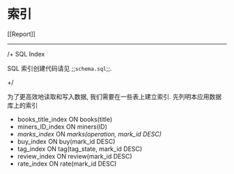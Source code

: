 # 索引

[[Report]]

---

/+ SQL Index

SQL 索引创建代码请见 ;;`schema.sql`;;.

+/


为了更高效地读取和写入数据, 我们需要在一些表上建立索引. 先列明本应用数据库上的索引

* books_title_index ON books(title)
* miners_ID_index ON miners(ID)
* *marks_index* ON *marks(operation, mark_id DESC)*
* buy_index ON buy(mark_id DESC)
* tag_index ON tag(tag_state, mark_id DESC)
* review_index ON review(mark_id DESC)
* rate_index ON rate(mark_id DESC)